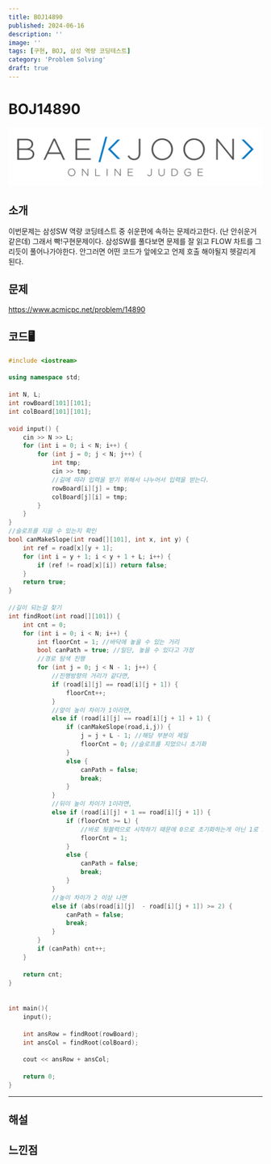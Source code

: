 ```yaml
---
title: BOJ14890
published: 2024-06-16
description: ''
image: ''
tags: [구현, BOJ, 삼성 역량 코딩테스트]
category: 'Problem Solving'
draft: true 
---
```



# BOJ14890
![Alt text](./BOJ/BOJICON.png)

## 소개
이번문제는 삼성SW 역량 코딩테스트 중 쉬운편에 속하는 문제라고한다. (난 안쉬운거같은데)
그래서 빡!구현문제이다. 삼성SW를 풀다보면 문제를 잘 읽고 FLOW 차트를 그리듯이 풀어나가야한다.
안그러면 어떤 코드가 앞에오고 언제 호출 해야될지 헷갈리게 된다.

## 문제
https://www.acmicpc.net/problem/14890

## 코드🖥️
```cpp
#include <iostream>

using namespace std;

int N, L;
int rowBoard[101][101];
int colBoard[101][101];

void input() {
	cin >> N >> L;
	for (int i = 0; i < N; i++) {
		for (int j = 0; j < N; j++) {
			int tmp;
			cin >> tmp;
			//길에 따라 입력을 받기 위해서 나누어서 입력을 받는다.
			rowBoard[i][j] = tmp;
			colBoard[j][i] = tmp;
		}
	}
}
//슬로프를 지을 수 있는지 확인
bool canMakeSlope(int road[][101], int x, int y) {
	int ref = road[x][y + 1];
	for (int i = y + 1; i < y + 1 + L; i++) {
		if (ref != road[x][i]) return false;
	}
	return true;
}

//길이 되는걸 찾기
int findRoot(int road[][101]) {
	int cnt = 0;
	for (int i = 0; i < N; i++) {
		int floorCnt = 1; //바닥에 놓을 수 있는 거리
		bool canPath = true; //일단, 놓을 수 있다고 가정
		//경로 탐색 진행
		for (int j = 0; j < N - 1; j++) {
			//진행방향의 거리가 같다면,
			if (road[i][j] == road[i][j + 1]) {
				floorCnt++;
			}
			//앞이 높이 차이가 1이라면,
			else if (road[i][j] == road[i][j + 1] + 1) {
				if (canMakeSlope(road,i,j)) {
					j = j + L - 1; //해당 부분이 제일
					floorCnt = 0; //슬로프를 지었으니 초기화
				}
				else {
					canPath = false;
					break;
				}
			}
			//뒤이 높이 차이가 1이라면,
			else if (road[i][j] + 1 == road[i][j + 1]) {
				if (floorCnt >= L) { 
					//바로 뒷블럭으로 시작하기 때문에 0으로 초기화하는게 아닌 1로 초기화를 진행한다
					floorCnt = 1; 
				}
				else {
					canPath = false;
					break;
				}
			}
			//높이 차이가 2 이상 나면
			else if (abs(road[i][j]  - road[i][j + 1]) >= 2) {
				canPath = false;
				break;
			}
		}
		if (canPath) cnt++;
	}

	return cnt;
}


int main(){
	input();

	int ansRow = findRoot(rowBoard);
	int ansCol = findRoot(colBoard);

	cout << ansRow + ansCol;

	return 0;
}
```

---

## 해설

## 느낀점


